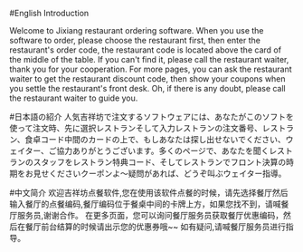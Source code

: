 
#English Introduction

Welcome to Jixiang restaurant ordering software. When you use the software to order, please choose the restaurant first, then enter the restaurant's order code, the restaurant code is located above the card of the middle of the table. If you can't find it, please call the restaurant waiter, thank you for your cooperation. For more pages, you can ask the restaurant waiter to get the restaurant discount code, then show your coupons when you settle the restaurant's front desk. Oh, if there is any doubt, please call the restaurant waiter to guide you.

#日本語の紹介
人気吉祥坊で注文するソフトウェアには、あなたがこのソフトを使って注文時、先に選択レストランそして入力レストランの注文番号、レストラン、食卓コード中間のカードの上で、もしあなたは探し出せないでください、ウェイター、ご協力ありがとうございます。多くのページで、あなたを聞くレストランのスタッフをレストラン特典コード、そしてレストランでフロント決算の時期をお見せくださいクーポンよ～疑問があれば、どうぞ叫ぶウェイター指導。

#中文简介
欢迎吉祥坊点餐软件,您在使用该软件点餐的时候，请先选择餐厅然后输入餐厅的点餐编码,餐厅编码位于餐桌中间的卡牌上方，如果您找不到，请喊餐厅服务员,谢谢合作。  在更多页面，您可以询问餐厅服务员获取餐厅优惠编码，然后在餐厅前台结算的时候请出示您的优惠券哦~~  如有疑问,请喊餐厅服务员进行指导。
